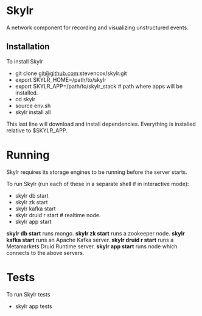 Skylr
====================================================

A network component for recording and visualizing unstructured events.

Installation
------------

To install Skylr

* git clone git@github.com:stevencox/skylr.git
* export SKYLR_HOME=/path/to/skylr
* export SKYLR_APP=/path/to/skylr_stack # path where apps will be installed.
* cd skylr
* source env.sh
* skylr install all

This last line will download and install dependencies. Everything is installed relative to $SKYLR_APP.

Running
=======

Skylr requires its storage engines to be running before the server starts.

To run Skylr (run each of these in a separate shell if in interactive mode):

* skylr db start
* skylr zk start
* skylr kafka start
* skylr druid r start # realtime node.
* skylr app start

__skylr db start__ runs mongo.
__skylr zk start__ runs a zookeeper node.
__skylr kafka start__ runs an Apache Kafka server.
__skylr druid r start__ runs a Metamarkets Druid Runtime server.
__skylr app start__ runs node which connects to the above servers.

Tests
=====

To run Skylr tests

* skylr app tests












